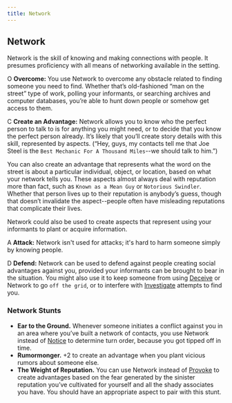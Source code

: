 ```yaml
---
title: Network
---
```


## Network
Network is the skill of knowing and making connections with people. It presumes proficiency with all means of networking available in the setting.

<span class="fate-font big">O</span> **Overcome:** You use Network to overcome any obstacle related to finding someone you need to find. Whether that’s old-fashioned “man on the street” type of work, polling your informants, or searching archives and computer databases, you’re able to hunt down people or somehow get access to them.

<span class="fate-font big">C</span> **Create an Advantage:** Network allows you to know who the perfect person to talk to is for anything you might need, or to decide that you know the perfect person already. It’s likely that you’ll create story details with this skill, represented by aspects. (“Hey, guys, my contacts tell me that Joe Steel is the `Best Mechanic For A Thousand Miles`--we should talk to him.”)

You can also create an advantage that represents what the word on the street is about a particular individual, object, or location, based on what your network tells you. These aspects almost always deal with reputation more than fact, such as `Known as a Mean Guy` or `Notorious Swindler`. Whether that person lives up to their reputation is anybody’s guess, though that doesn’t invalidate the aspect--people often have misleading reputations that complicate their lives.

Network could also be used to create aspects that represent using your informants to plant or acquire information.

<span class="fate-font big">A</span> **Attack:** Network isn't used for attacks; it's hard to harm someone simply by knowing people.

<span class="fate-font big">D</span> **Defend:** Network can be used to defend against people creating social advantages against you, provided your informants can be brought to bear in the situation. You might also use it to keep someone from using [Deceive](/skills/deceive) or Network to go `off the grid`, or to interfere with [Investigate](/skills/investigate) attempts to find you.

### Network Stunts
- **Ear to the Ground.** Whenever someone initiates a conflict against you in an area where you’ve built a network of contacts, you use Network instead of [Notice](/skills/notice) to determine turn order, because you got tipped off in time.
- **Rumormonger.** +2 to create an advantage when you plant vicious rumors about someone else.
- **The Weight of Reputation.** You can use Network instead of [Provoke](/skills/provoke) to create advantages based on the fear generated by the sinister reputation you’ve cultivated for yourself and all the shady associates you have. You should have an appropriate aspect to pair with this stunt.
